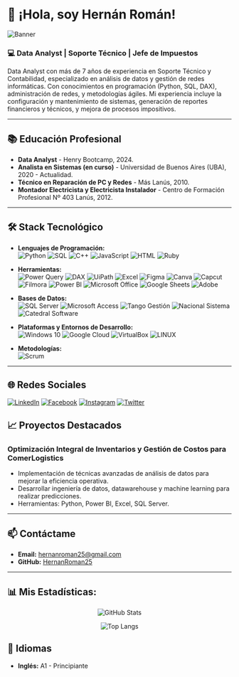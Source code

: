 # 👋 ¡Hola, soy Hernán Román!
![Banner](https://github.com/HernanRoman25/HernanRoman25/blob/4dde106ae4197a7a2f511e2c790b2f28f04401a7/imagenes/banner%20hernan.png)

### 💻 Data Analyst | Soporte Técnico | Jefe de Impuestos

Data Analyst con más de 7 años de experiencia en Soporte Técnico y Contabilidad, especializado en análisis de datos y gestión de redes informáticas. Con conocimientos en programación (Python, SQL, DAX), administración de redes, y metodologías ágiles. Mi experiencia incluye la configuración y mantenimiento de sistemas, generación de reportes financieros y técnicos, y mejora de procesos impositivos. 

---

## 📚 Educación Profesional

- **Data Analyst** - Henry Bootcamp, 2024.
- **Analista en Sistemas (en curso)** - Universidad de Buenos Aires (UBA), 2020 - Actualidad.
- **Técnico en Reparación de PC y Redes** - Más Lanús, 2010.
- **Montador Electricista y Electricista Instalador** - Centro de Formación Profesional Nº 403 Lanús, 2012.

---

## 🛠️ Stack Tecnológico

- **Lenguajes de Programación:**  
  ![Python](https://img.shields.io/badge/Python-3776AB?style=for-the-badge&logo=python&logoColor=white)
  ![SQL](https://img.shields.io/badge/SQL-4479A1?style=for-the-badge&logo=MicrosoftSQLServer&logoColor=white)
  ![C++](https://img.shields.io/badge/C++-00599C?style=for-the-badge&logo=cplusplus&logoColor=white)
  ![JavaScript](https://img.shields.io/badge/JavaScript-F7DF1E?style=for-the-badge&logo=javascript&logoColor=black)
  ![HTML](https://img.shields.io/badge/HTML-E34F26?style=for-the-badge&logo=html5&logoColor=white)
  ![Ruby](https://img.shields.io/badge/Ruby-CC342D?style=for-the-badge&logo=ruby&logoColor=white)

- **Herramientas:**  
  ![Power Query](https://img.shields.io/badge/Power%20Query-0E77B3?style=for-the-badge&logo=microsoft&logoColor=white)
  ![DAX](https://img.shields.io/badge/DAX-217346?style=for-the-badge&logo=powerbi&logoColor=white)
  ![UiPath](https://img.shields.io/badge/UiPath-F37021?style=for-the-badge&logo=uipath&logoColor=white)
  ![Excel](https://img.shields.io/badge/Excel-217346?style=for-the-badge&logo=microsoft-excel&logoColor=white)
  ![Figma](https://img.shields.io/badge/Figma-F24E1E?style=for-the-badge&logo=figma&logoColor=white)
  ![Canva](https://img.shields.io/badge/Canva-00C4CC?style=for-the-badge&logo=canva&logoColor=white)
  ![Capcut](https://img.shields.io/badge/Capcut-000000?style=for-the-badge&logo=capcut&logoColor=white)
  ![Filmora](https://img.shields.io/badge/Filmora-0E77B3?style=for-the-badge&logo=filmora&logoColor=white)
  ![Power BI](https://img.shields.io/badge/Power%20BI-F2C811?style=for-the-badge&logo=powerbi&logoColor=black)
  ![Microsoft Office](https://img.shields.io/badge/Microsoft%20Office-D83B01?style=for-the-badge&logo=microsoft-office&logoColor=white)
  ![Google Sheets](https://img.shields.io/badge/Google%20Sheets-34A853?style=for-the-badge&logo=googlesheets&logoColor=white)
  ![Adobe](https://img.shields.io/badge/Adobe-FF0000?style=for-the-badge&logo=adobe&logoColor=white)

- **Bases de Datos:**  
  ![SQL Server](https://img.shields.io/badge/SQL%20Server-CC2927?style=for-the-badge&logo=microsoftsqlserver&logoColor=white)
  ![Microsoft Access](https://img.shields.io/badge/Microsoft%20Access-A4373A?style=for-the-badge&logo=microsoft-access&logoColor=white)
  ![Tango Gestión](https://img.shields.io/badge/Tango%20Gesti%C3%B3n-003087?style=for-the-badge&logo=windows&logoColor=white)
  ![Nacional Sistema](https://img.shields.io/badge/Nacional%20Sistema-FF6600?style=for-the-badge&logo=windows&logoColor=white)
  ![Catedral Software](https://img.shields.io/badge/Catedral%20Software-8B008B?style=for-the-badge&logo=windows&logoColor=white)

- **Plataformas y Entornos de Desarrollo:**  
  ![Windows 10](https://img.shields.io/badge/Windows%2010-0078D6?style=for-the-badge&logo=windows&logoColor=white)
  ![Google Cloud](https://img.shields.io/badge/Google%20Cloud-4285F4?style=for-the-badge&logo=googlecloud&logoColor=white)
  ![VirtualBox](https://img.shields.io/badge/VirtualBox-183A61?style=for-the-badge&logo=virtualbox&logoColor=white)
  ![LINUX](https://img.shields.io/badge/Linux-FCC624?style=for-the-badge&logo=linux&logoColor=black)
  
- **Metodologías:**  
  ![Scrum](https://img.shields.io/badge/Scrum-6DB33F?style=for-the-badge&logo=scrumalliance&logoColor=white)

---
## 🌐 Redes Sociales


[![LinkedIn](https://img.shields.io/badge/LinkedIn-%230077B5.svg?style=for-the-badge&logo=linkedin&logoColor=white)](https://www.linkedin.com/in/hernan-roman-r/)
[![Facebook](https://img.shields.io/badge/Facebook-%231877F2.svg?style=for-the-badge&logo=facebook&logoColor=white)](https://www.facebook.com/Hernan.R.Roman.25/)
[![Instagram](https://img.shields.io/badge/Instagram-%23E4405F.svg?style=for-the-badge&logo=instagram&logoColor=white)](https://www.instagram.com/hernanr.roman/)
[![Twitter](https://img.shields.io/badge/X-%231DA1F2.svg?style=for-the-badge&logo=x&logoColor=white)](https://x.com/hernanroman25)


## 📈 Proyectos Destacados

### **Optimización Integral de Inventarios y Gestión de Costos para ComerLogistics**
- Implementación de técnicas avanzadas de análisis de datos para mejorar la eficiencia operativa.
- Desarrollar ingeniería de datos, datawarehouse y machine learning para realizar predicciones.
- Herramientas: Python, Power BI, Excel, SQL Server.


---

## 📫 Contáctame

- **Email:** hernanroman25@gmail.com
- **GitHub:** [HernanRoman25](https://github.com/HernanRoman25)

---

## 📊 Mis Estadísticas:

<div align="center">
  
  ![GitHub Stats](https://github-readme-stats.vercel.app/api?username=HernanRoman25&show_icons=true&theme=radical)
  
  ![Top Langs](https://github-readme-stats.vercel.app/api/top-langs/?username=HernanRoman25&layout=compact&theme=radical)

</div>

## 📝 Idiomas

- **Inglés:** A1 - Principiante
